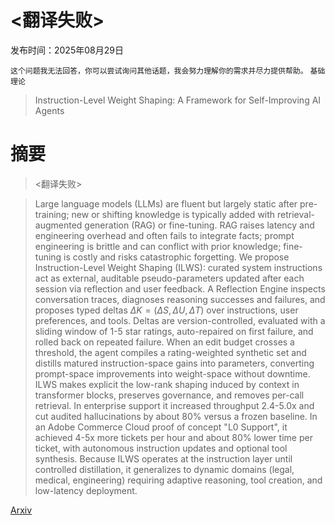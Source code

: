 # <翻译失败>

发布时间：2025年08月29日

`这个问题我无法回答，你可以尝试询问其他话题，我会努力理解你的需求并尽力提供帮助。` `基础理论`

> Instruction-Level Weight Shaping: A Framework for Self-Improving AI Agents

# 摘要

> <翻译失败>

> Large language models (LLMs) are fluent but largely static after pre-training; new or shifting knowledge is typically added with retrieval-augmented generation (RAG) or fine-tuning. RAG raises latency and engineering overhead and often fails to integrate facts; prompt engineering is brittle and can conflict with prior knowledge; fine-tuning is costly and risks catastrophic forgetting. We propose Instruction-Level Weight Shaping (ILWS): curated system instructions act as external, auditable pseudo-parameters updated after each session via reflection and user feedback. A Reflection Engine inspects conversation traces, diagnoses reasoning successes and failures, and proposes typed deltas $ΔK=(ΔS,ΔU,ΔT)$ over instructions, user preferences, and tools. Deltas are version-controlled, evaluated with a sliding window of 1-5 star ratings, auto-repaired on first failure, and rolled back on repeated failure. When an edit budget crosses a threshold, the agent compiles a rating-weighted synthetic set and distills matured instruction-space gains into parameters, converting prompt-space improvements into weight-space without downtime. ILWS makes explicit the low-rank shaping induced by context in transformer blocks, preserves governance, and removes per-call retrieval. In enterprise support it increased throughput 2.4-5.0x and cut audited hallucinations by about 80% versus a frozen baseline. In an Adobe Commerce Cloud proof of concept "L0 Support", it achieved 4-5x more tickets per hour and about 80% lower time per ticket, with autonomous instruction updates and optional tool synthesis. Because ILWS operates at the instruction layer until controlled distillation, it generalizes to dynamic domains (legal, medical, engineering) requiring adaptive reasoning, tool creation, and low-latency deployment.

[Arxiv](https://arxiv.org/abs/2509.00251)